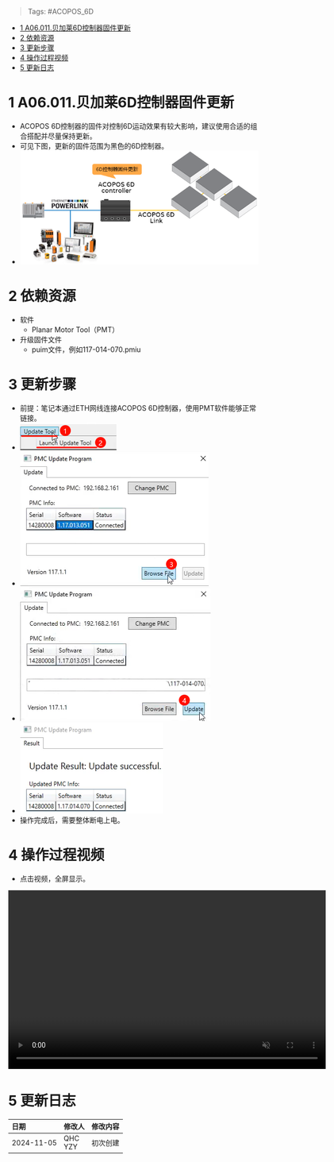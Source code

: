 > Tags: #ACOPOS_6D

- [1 A06.011.贝加莱6D控制器固件更新](#_1-a06011%E8%B4%9D%E5%8A%A0%E8%8E%B16d%E6%8E%A7%E5%88%B6%E5%99%A8%E5%9B%BA%E4%BB%B6%E6%9B%B4%E6%96%B0)
- [2 依赖资源](#_2-%E4%BE%9D%E8%B5%96%E8%B5%84%E6%BA%90)
- [3 更新步骤](#_3-%E6%9B%B4%E6%96%B0%E6%AD%A5%E9%AA%A4)
- [4 操作过程视频](#_4-%E6%93%8D%E4%BD%9C%E8%BF%87%E7%A8%8B%E8%A7%86%E9%A2%91)
- [5 更新日志](#_5-%E6%9B%B4%E6%96%B0%E6%97%A5%E5%BF%97)

# 1 A06.011.贝加莱6D控制器固件更新

- ACOPOS 6D控制器的固件对控制6D运动效果有较大影响，建议使用合适的组合搭配并尽量保持更新。
- 可见下图，更新的固件范围为黑色的6D控制器。
- ![](FILES/0116D控制器固件更新/image-20241105112857376.png)

# 2 依赖资源

- 软件
    - Planar Motor Tool（PMT）
- 升级固件文件
    - puim文件，例如117-014-070.pmiu

# 3 更新步骤

- 前提：笔记本通过ETH网线连接ACOPOS 6D控制器，使用PMT软件能够正常链接。
- ![](FILES/0116D控制器固件更新/image-20241105124622802.png)
- ![](FILES/0116D控制器固件更新/image-20241105124721178.png)
- ![](FILES/0116D控制器固件更新/image-20241105124815143.png)
- ![](FILES/0116D控制器固件更新/image-20241105124843527.png)
- 操作完成后，需要整体断电上电。

# 4 操作过程视频

- 点击视频，全屏显示。

<video muted autoplay="autoplay" loop="loop" width="640" height="360" controls>
  <source src="/A06_产品_柔性传输系统/FILES/0116D控制器固件更新/2024-11-04-Update-PMC.mp4" type="video/mp4">
  Your browser does not support the video tag.
</video>

# 5 更新日志

| 日期         | 修改人        | 修改内容 |
| :--------- | :--------- | :--- |
| 2024-11-05 | QHC<br>YZY | 初次创建 |
